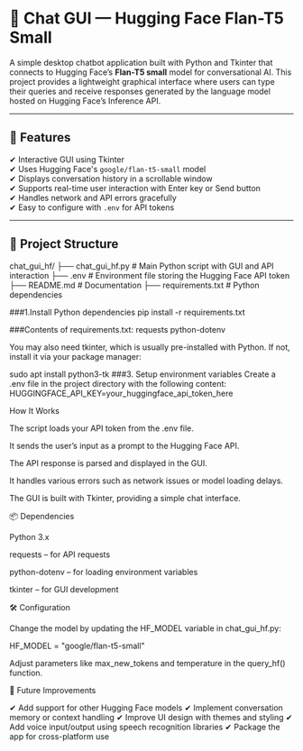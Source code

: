 # 🤖 Chat GUI — Hugging Face Flan-T5 Small

A simple desktop chatbot application built with Python and Tkinter that connects to Hugging Face’s **Flan-T5 small** model for conversational AI. This project provides a lightweight graphical interface where users can type their queries and receive responses generated by the language model hosted on Hugging Face’s Inference API.

---

## 🚀 Features

✔ Interactive GUI using Tkinter  
✔ Uses Hugging Face's `google/flan-t5-small` model  
✔ Displays conversation history in a scrollable window  
✔ Supports real-time user interaction with Enter key or Send button  
✔ Handles network and API errors gracefully  
✔ Easy to configure with `.env` for API tokens

---

## 📂 Project Structure

chat_gui_hf/
├── chat_gui_hf.py # Main Python script with GUI and API interaction
├── .env # Environment file storing the Hugging Face API token
├── README.md # Documentation
├── requirements.txt # Python dependencies

###1.Install Python dependencies
pip install -r requirements.txt

###Contents of requirements.txt:
requests
python-dotenv

You may also need tkinter, which is usually pre-installed with Python. If not, install it via your package manager:

sudo apt install python3-tk
###3. Setup environment variables
Create a .env file in the project 
directory with the following content:
HUGGINGFACE_API_KEY=your_huggingface_api_token_here

How It Works

The script loads your API token from the .env file.

It sends the user’s input as a prompt to the Hugging Face API.

The API response is parsed and displayed in the GUI.

It handles various errors such as network issues or model loading delays.

The GUI is built with Tkinter, providing a simple chat interface.

📦 Dependencies

Python 3.x

requests – for API requests

python-dotenv – for loading environment variables

tkinter – for GUI development

🛠 Configuration

Change the model by updating the HF_MODEL variable in chat_gui_hf.py:

HF_MODEL = "google/flan-t5-small"


Adjust parameters like max_new_tokens and temperature in the query_hf() function.

📂 Future Improvements

✔ Add support for other Hugging Face models
✔ Implement conversation memory or context handling
✔ Improve UI design with themes and styling
✔ Add voice input/output using speech recognition libraries
✔ Package the app for cross-platform use
